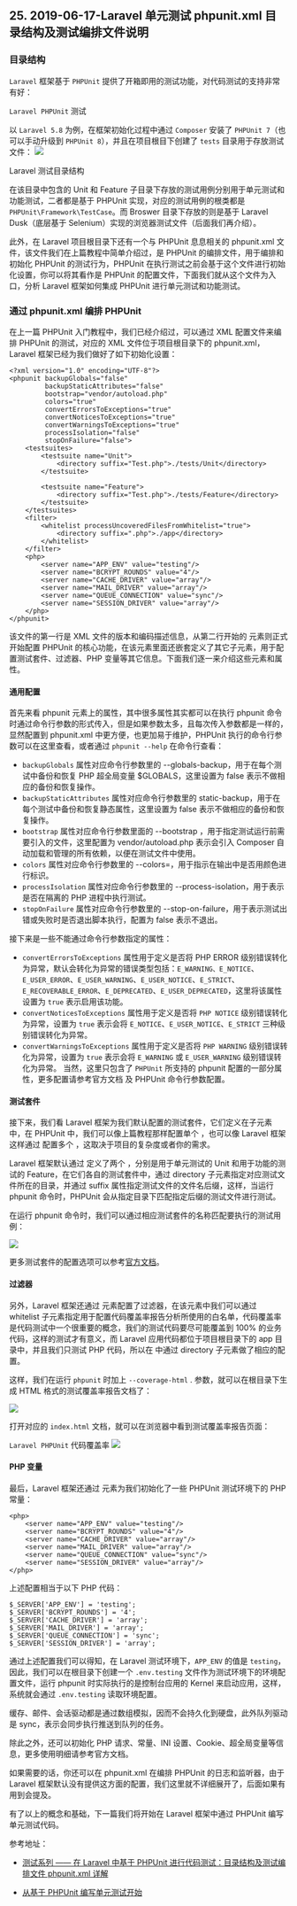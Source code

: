 ## 25. 2019-06-17-Laravel 单元测试 phpunit.xml 目录结构及测试编排文件说明

### 目录结构
`Laravel` 框架基于 `PHPUnit` 提供了开箱即用的测试功能，对代码测试的支持非常有好：

`Laravel PHPUnit` 测试

以 `Laravel 5.8` 为例，在框架初始化过程中通过 `Composer` 安装了 `PHPUnit 7`（也可以手动升级到 `PHPUnit 8`），并且在项目根目下创建了 `tests` 目录用于存放测试文件：
![](https://laravelacademy.org/wp-content/uploads/2019/04/4527f09add5ed4a4007f97be975bf67d.jpg)


Laravel 测试目录结构

在该目录中包含的 Unit 和 Feature 子目录下存放的测试用例分别用于单元测试和功能测试，二者都是基于 PHPUnit 实现，对应的测试用例的根类都是 `PHPUnit\Framework\TestCase`。而 Broswer 目录下存放的则是基于 Laravel Dusk（底层基于 Selenium）实现的浏览器测试文件（后面我们再介绍）。

此外，在 Laravel 项目根目录下还有一个与 PHPUnit 息息相关的 phpunit.xml 文件，该文件我们在上篇教程中简单介绍过，是 PHPUnit 的编排文件，用于编排和初始化 PHPUnit 的测试行为，PHPUnit 在执行测试之前会基于这个文件进行初始化设置，你可以将其看作是 PHPUnit 的配置文件，下面我们就从这个文件为入口，分析 Laravel 框架如何集成 PHPUnit 进行单元测试和功能测试。

### 通过 phpunit.xml 编排 PHPUnit
在上一篇 PHPUnit 入门教程中，我们已经介绍过，可以通过 XML 配置文件来编排 PHPUnit 的测试，对应的 XML 文件位于项目根目录下的 phpunit.xml，Laravel 框架已经为我们做好了如下初始化设置：

```
<?xml version="1.0" encoding="UTF-8"?>
<phpunit backupGlobals="false"
         backupStaticAttributes="false"
         bootstrap="vendor/autoload.php"
         colors="true"
         convertErrorsToExceptions="true"
         convertNoticesToExceptions="true"
         convertWarningsToExceptions="true"
         processIsolation="false"
         stopOnFailure="false">
    <testsuites>
        <testsuite name="Unit">
            <directory suffix="Test.php">./tests/Unit</directory>
        </testsuite>

        <testsuite name="Feature">
            <directory suffix="Test.php">./tests/Feature</directory>
        </testsuite>
    </testsuites>
    <filter>
        <whitelist processUncoveredFilesFromWhitelist="true">
            <directory suffix=".php">./app</directory>
        </whitelist>
    </filter>
    <php>
        <server name="APP_ENV" value="testing"/>
        <server name="BCRYPT_ROUNDS" value="4"/>
        <server name="CACHE_DRIVER" value="array"/>
        <server name="MAIL_DRIVER" value="array"/>
        <server name="QUEUE_CONNECTION" value="sync"/>
        <server name="SESSION_DRIVER" value="array"/>
    </php>
</phpunit>
```

该文件的第一行是 XML 文件的版本和编码描述信息，从第二行开始的 <phpunit> 元素则正式开始配置 PHPUnit 的核心功能，在该元素里面还嵌套定义了其它子元素，用于配置测试套件、过滤器、PHP 变量等其它信息。下面我们逐一来介绍这些元素和属性。

#### 通用配置

首先来看 phpunit 元素上的属性，其中很多属性其实都可以在执行 phpunit 命令时通过命令行参数的形式传入，但是如果参数太多，且每次传入参数都是一样的，显然配置到 phpunit.xml 中更方便，也更加易于维护，PHPUnit 执行的命令行参数可以在这里查看，或者通过 `phpunit --help` 在命令行查看：

- `backupGlobals` 属性对应命令行参数里的 --globals-backup，用于在每个测试中备份和恢复 PHP 超全局变量 $GLOBALS，这里设置为 false 表示不做相应的备份和恢复操作。
- `backupStaticAttributes` 属性对应命令行参数里的 static-backup，用于在每个测试中备份和恢复静态属性，这里设置为 false 表示不做相应的备份和恢复操作。
- `bootstrap` 属性对应命令行参数里面的 --bootstrap <file>，用于指定测试运行前需要引入的文件，这里配置为 vendor/autoload.php 表示会引入 Composer 自动加载和管理的所有依赖，以便在测试文件中使用。
- `colors` 属性对应命令行参数里的 --colors=<flag>，用于指示在输出中是否用颜色进行标识。
- `processIsolation` 属性对应命令行参数里的 --process-isolation，用于表示是否在隔离的 PHP 进程中执行测试。
- `stopOnFailure` 属性对应命令行参数里的 --stop-on-failure，用于表示测试出错或失败时是否退出脚本执行，配置为 false 表示不退出。

接下来是一些不能通过命令行参数指定的属性：

- `convertErrorsToExceptions` 属性用于定义是否将 PHP ERROR 级别错误转化为异常，默认会转化为异常的错误类型包括：`E_WARNING、E_NOTICE`、`E_USER_ERROR`、`E_USER_WARNING`、`E_USER_NOTICE`、`E_STRICT`、`E_RECOVERABLE_ERROR`、`E_DEPRECATED`、`E_USER_DEPRECATED`，这里将该属性设置为 `true` 表示启用该功能。
- `convertNoticesToExceptions` 属性用于定义是否将 `PHP NOTICE` 级别错误转化为异常，设置为 `true` 表示会将 `E_NOTICE`、`E_USER_NOTICE`、`E_STRICT` 三种级别错误转化为异常。
- `convertWarningsToExceptions` 属性用于定义是否将 `PHP WARNING` 级别错误转化为异常，设置为 `true` 表示会将 `E_WARNING` 或 `E_USER_WARNING` 级别错误转化为异常。
当然，这里只包含了 `PHPUnit` 所支持的 phpunit 配置的一部分属性，更多配置请参考官方文档 及 PHPUnit 命令行参数配置。

#### 测试套件
接下来，我们看 Laravel 框架为我们默认配置的测试套件，它们定义在子元素 <testsuites> 中，在 PHPUnit 中，我们可以像上篇教程那样配置单个 <testsuite>，也可以像 Laravel 框架这样通过 <testsuites> 配置多个 <testsuite>，这取决于项目的复杂度或者你的需求。

Laravel 框架默认通过 <testsuites> 定义了两个 <testsuite>，分别是用于单元测试的 Unit 和用于功能的测试的 Feature，在它们各自的测试套件中，通过 directory 子元素指定对应测试文件所在的目录，并通过 suffix 属性指定测试文件的文件名后缀，这样，当运行 phpunit 命令时，PHPUnit 会从指定目录下匹配指定后缀的测试文件进行测试。

在运行 phpunit 命令时，我们可以通过相应测试套件的名称匹配要执行的测试用例：

![](https://laravelacademy.org/wp-content/uploads/2019/04/a1c39cb20b0dc9db1ce781110f1ac7e5.jpg)

更多测试套件的配置选项可以参考[官方文档](https://phpunit.readthedocs.io/zh_CN/latest/configuration.html#appendixes-configuration-testsuites)。

#### 过滤器
另外，Laravel 框架还通过 <filter> 元素配置了过滤器，在该元素中我们可以通过 whitelist 子元素指定用于配置代码覆盖率报告分析所使用的白名单，代码覆盖率是代码测试中一个很重要的概念，我们的测试代码要尽可能覆盖到 100% 的业务代码，这样的测试才有意义，而 Laravel 应用代码都位于项目根目录下的 app 目录中，并且我们只测试 PHP 代码，所以在 <whitelist> 中通过 directory 子元素做了相应的配置。

这样，我们在运行 `phpunit` 时加上 `--coverage-html` . 参数，就可以在根目录下生成 HTML 格式的测试覆盖率报告文档了：

![](https://laravelacademy.org/wp-content/uploads/2019/04/4d2e87763b84e5610063f711f7ef2d9b.jpg)

打开对应的 `index.html` 文档，就可以在浏览器中看到测试覆盖率报告页面：

`Laravel PHPUnit` 代码覆盖率
![](https://laravelacademy.org/wp-content/uploads/2019/04/f709ade16b8f0fb61a3d555941b3ac00.jpg)

#### PHP 变量
最后，Laravel 框架还通过 <php> 元素为我们初始化了一些 PHPUnit 测试环境下的 PHP 常量：

```
<php>
    <server name="APP_ENV" value="testing"/>
    <server name="BCRYPT_ROUNDS" value="4"/>
    <server name="CACHE_DRIVER" value="array"/>
    <server name="MAIL_DRIVER" value="array"/>
    <server name="QUEUE_CONNECTION" value="sync"/>
    <server name="SESSION_DRIVER" value="array"/>
</php>
```

上述配置相当于以下 PHP 代码：

```
$_SERVER['APP_ENV'] = 'testing';
$_SERVER['BCRYPT_ROUNDS'] = '4';
$_SERVER['CACHE_DRIVER'] = 'array';
$_SERVER['MAIL_DRIVER'] = 'array';
$_SERVER['QUEUE_CONNECTION'] = 'sync';
$_SERVER['SESSION_DRIVER'] = 'array';
```

通过上述配置我们可以得知，在 Laravel 测试环境下，`APP_ENV` 的值是 `testing`，因此，我们可以在根目录下创建一个 `.env.testing` 文件作为测试环境下的环境配置文件，运行 phpunit 时实际执行的是控制台应用的 Kernel 来启动应用，这样，系统就会通过 `.env.testing` 读取环境配置。

缓存、邮件、会话驱动都是通过数组模拟，因而不会持久化到硬盘，此外队列驱动是 sync，表示会同步执行推送到队列的任务。

除此之外，还可以初始化 PHP 请求、常量、INI 设置、Cookie、超全局变量等信息，更多使用明细请参考官方文档。

如果需要的话，你还可以在 phpunit.xml 在编排 PHPUnit 的日志和监听器，由于 Laravel 框架默认没有提供这方面的配置，我们这里就不详细展开了，后面如果有用到会提及。

有了以上的概念和基础，下一篇我们将开始在 Laravel 框架中通过 PHPUnit 编写单元测试代码。

参考地址：

- [测试系列 —— 在 Laravel 中基于 PHPUnit 进行代码测试：目录结构及测试编排文件 phpunit.xml 详解](https://laravelacademy.org/post/19579.html)

- [从基于 PHPUnit 编写单元测试开始](https://laravelacademy.org/post/19576.html)
